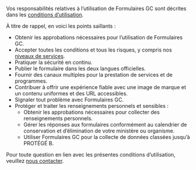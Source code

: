 Vos responsabilités relatives à l’utilisation de Formulaires GC sont décrites dans les [conditions d’utilisation](/fr/terms-of-use).

À titre de rappel, en voici les points saillants :

- Obtenir les approbations nécessaires pour l’utilisation de Formulaires GC.
- Accepter toutes les conditions et tous les risques, y compris nos [niveaux de services](/fr/sla).
- Pratiquer la sécurité en continu.
- Publier le formulaire dans les deux langues officielles.
- Fournir des canaux multiples pour la prestation de services et de programmes.
- Contribuer à offrir une expérience fiable avec une image de marque et un contenu uniformes et des URL accessibles.
- Signaler tout problème avec Formulaires GC.
- Protéger et traiter les renseignements personnels et sensibles :
  - Obtenir les approbations nécessaires pour collecter des renseignements personnels.
  - Gérer les réponses aux formulaires conformément au calendrier de conservation et d’élimination de votre ministère ou organisme.
  - Utiliser Formulaires GC pour la collecte de données classées jusqu’à PROTÉGÉ B.

Pour toute question en lien avec les présentes conditions d’utilisation, veuillez [nous contacter](/fr/contact).
